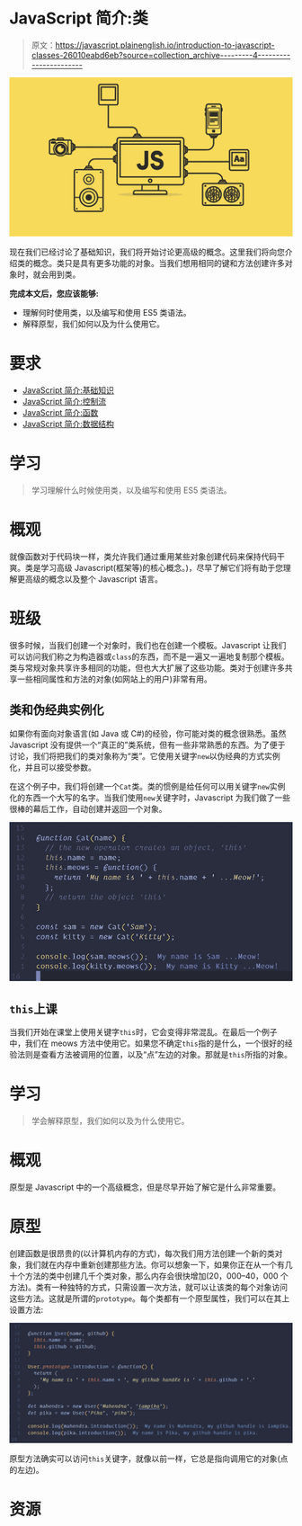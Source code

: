 # JavaScript 简介:类

> 原文：<https://javascript.plainenglish.io/introduction-to-javascript-classes-26010eabd6eb?source=collection_archive---------4----------------------->

![](img/d0f308bf0f9fe7bb8794536b90e54ec4.png)

现在我们已经讨论了基础知识，我们将开始讨论更高级的概念。这里我们将向您介绍类的概念。类只是具有更多功能的对象。当我们想用相同的键和方法创建许多对象时，就会用到类。

**完成本文后，您应该能够:**

*   理解何时使用类，以及编写和使用 ES5 类语法。
*   解释原型，我们如何以及为什么使用它。

# 要求

*   [JavaScript 简介:基础知识](https://medium.com/swlh/introduction-to-javascript-basics-cf901c05ca47)
*   [JavaScript 简介:控制流](https://medium.com/javascript-in-plain-english/introduction-to-javascript-control-flow-6272f92b75fa)
*   [JavaScript 简介:函数](https://medium.com/javascript-in-plain-english/introduction-to-javascript-functions-a0a1687f2318)
*   [JavaScript 简介:数据结构](https://medium.com/@iampika/introduction-to-javascript-data-structures-af1ecb2d38eb)

# 学习

> 学习理解什么时候使用类，以及编写和使用 ES5 类语法。

# 概观

就像函数对于代码块一样，类允许我们通过重用某些对象创建代码来保持代码干爽。类是学习高级 Javascript(框架等)的核心概念。)，尽早了解它们将有助于您理解更高级的概念以及整个 Javascript 语言。

# 班级

很多时候，当我们创建一个对象时，我们也在创建一个模板。Javascript 让我们可以访问我们称之为构造器或`class`的东西，而不是一遍又一遍地复制那个模板。类与常规对象共享许多相同的功能，但也大大扩展了这些功能。类对于创建许多共享一些相同属性和方法的对象(如网站上的用户)非常有用。

## 类和伪经典实例化

如果你有面向对象语言(如 Java 或 C#)的经验，你可能对类的概念很熟悉。虽然 Javascript 没有提供一个“真正的”类系统，但有一些非常熟悉的东西。为了便于讨论，我们将把我们的类对象称为“类”。它使用关键字`new`以伪经典的方式实例化，并且可以接受参数。

在这个例子中，我们将创建一个`Cat`类。类的惯例是给任何可以用关键字`new`实例化的东西一个大写的名字。当我们使用`new`关键字时，Javascript 为我们做了一些很棒的幕后工作，自动创建并返回一个对象。

![](img/ca01ef54b1cda48beceff0ef2fa3b0cd.png)

## `this`上课

当我们开始在课堂上使用关键字`this`时，它会变得非常混乱。在最后一个例子中，我们在 meows 方法中使用它。如果您不确定`this`指的是什么，一个很好的经验法则是查看方法被调用的位置，以及“点”左边的对象。那就是`this`所指的对象。

# 学习

> 学会解释原型，我们如何以及为什么使用它。

# 概观

原型是 Javascript 中的一个高级概念，但是尽早开始了解它是什么非常重要。

# 原型

创建函数是很昂贵的(以计算机内存的方式)，每次我们用方法创建一个新的类对象，我们就在内存中重新创建那些方法。你可以想象一下，如果你正在从一个有几十个方法的类中创建几千个类对象，那么内存会很快增加(20，000–40，000 个方法)。类有一种独特的方式，只需设置一次方法，就可以让该类的每个对象访问这些方法。这就是所谓的`prototype`。每个类都有一个原型属性，我们可以在其上设置方法:

![](img/c05d08c37d6b93c9762695eff8f86f62.png)

原型方法确实可以访问`this`关键字，就像以前一样，它总是指向调用它的对象(点的左边)。

# 资源